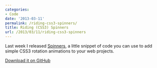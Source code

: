 ```yaml
---
categories:
- Code
date: '2013-03-11'
permalink: /riding-css3-spinners/
title: Riding (CSS3) Spinners
url: /2013/03/11/riding-css3-spinners
---
```


Last week I released <a href="http://cferdinandi.github.com/spinners/">Spinners</a>, a little snippet of code you can use to add simple CSS3 rotation animations to your web projects.

<p class="text-center"><a class="btn" href="http://cferdinandi.github.com/spinners/">Download it on GitHub</a></p>